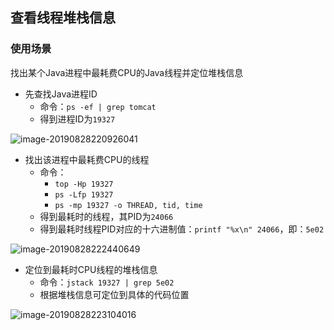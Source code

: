 ## 查看线程堆栈信息
### 使用场景

找出某个Java进程中最耗费CPU的Java线程并定位堆栈信息

- 先查找Java进程ID
  - 命令：`ps -ef | grep tomcat`
  - 得到进程ID为`19327`

![image-20190828220926041](./assets/image-20190828220926041.png)

- 找出该进程中最耗费CPU的线程
  - 命令：
    - `top -Hp 19327`
    - `ps -Lfp 19327`
    - `ps -mp 19327 -o THREAD, tid, time`
  - 得到最耗时的线程，其PID为`24066`
  - 得到最耗时线程PID对应的十六进制值：`printf "%x\n" 24066`，即：`5e02`

![image-20190828222440649](assets/image-20190828222440649.png)

- 定位到最耗时CPU线程的堆栈信息
  - 命令：`jstack 19327 | grep 5e02`
  - 根据堆栈信息可定位到具体的代码位置

![image-20190828223104016](assets/image-20190828223104016.png)